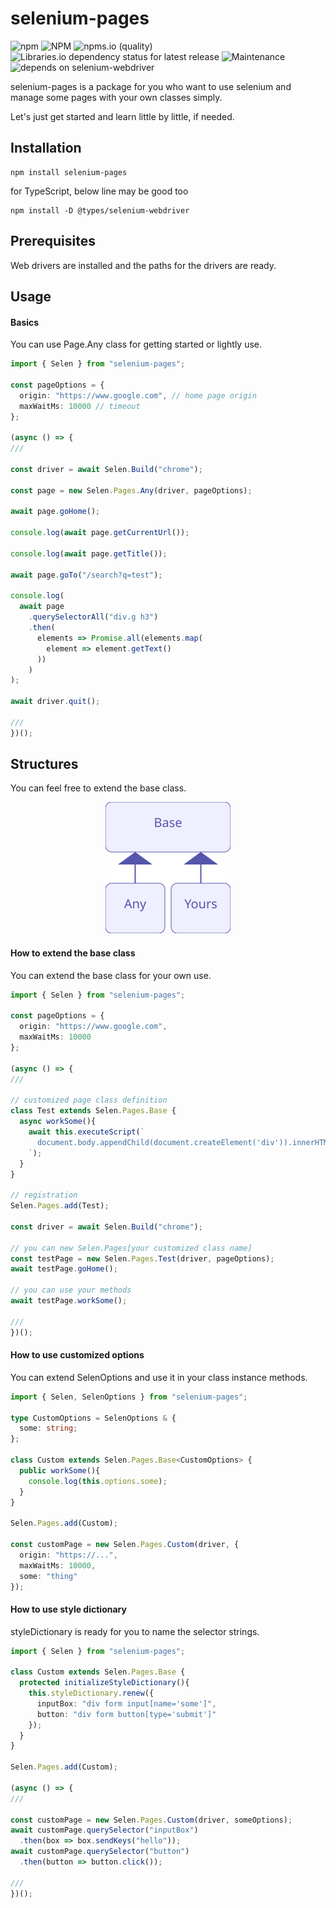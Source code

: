 # selenium-pages

![npm](https://img.shields.io/npm/v/selenium-pages)
![NPM](https://img.shields.io/npm/l/selenium-pages)
![npms.io (quality)](https://img.shields.io/npms-io/quality-score/selenium-pages)
![Libraries.io dependency status for latest release](https://img.shields.io/librariesio/release/npm/selenium-pages)
![Maintenance](https://img.shields.io/maintenance/yes/2021)
![depends on selenium-webdriver](https://img.shields.io/badge/depends%20on-selenium--webdriver-informational)

selenium-pages is a package for you who want to use selenium and manage some pages with your own classes simply.

Let's just get started and learn little by little, if needed.

## Installation
``` shell
npm install selenium-pages
```

for TypeScript, below line may be good too
``` shell
npm install -D @types/selenium-webdriver
```

## Prerequisites
Web drivers are installed and the paths for the drivers are ready.

## Usage

#### Basics
You can use Page.Any class for getting started or lightly use.
``` typescript
import { Selen } from "selenium-pages";

const pageOptions = {
  origin: "https://www.google.com", // home page origin
  maxWaitMs: 10000 // timeout
};

(async () => {
///

const driver = await Selen.Build("chrome");

const page = new Selen.Pages.Any(driver, pageOptions);

await page.goHome();

console.log(await page.getCurrentUrl());

console.log(await page.getTitle());

await page.goTo("/search?q=test");

console.log(
  await page
    .querySelectorAll("div.g h3")
    .then(
      elements => Promise.all(elements.map(
        element => element.getText()
      ))
    )
);

await driver.quit();

///
})();
```

## Structures
You can feel free to extend the base class.

<p align="center">
  <img src=".github/assets/model-image.svg" width="200" />
</p>

#### How to extend the base class
You can extend the base class for your own use.
``` typescript
import { Selen } from "selenium-pages";

const pageOptions = {
  origin: "https://www.google.com",
  maxWaitMs: 10000
};

(async () => {
///

// customized page class definition
class Test extends Selen.Pages.Base {
  async workSome(){
    await this.executeScript(`
      document.body.appendChild(document.createElement('div')).innerHTML = "test";
    `);
  }
}

// registration
Selen.Pages.add(Test);

const driver = await Selen.Build("chrome");

// you can new Selen.Pages[your customized class name]
const testPage = new Selen.Pages.Test(driver, pageOptions);
await testPage.goHome();

// you can use your methods
await testPage.workSome();

///
})();
```

#### How to use customized options
You can extend SelenOptions and use it in your class instance methods.
``` typescript
import { Selen, SelenOptions } from "selenium-pages";

type CustomOptions = SelenOptions & {
  some: string;
};

class Custom extends Selen.Pages.Base<CustomOptions> {
  public workSome(){
    console.log(this.options.some);
  }
}

Selen.Pages.add(Custom);

const customPage = new Selen.Pages.Custom(driver, {
  origin: "https://...",
  maxWaitMs: 10000,
  some: "thing"
});
```

#### How to use style dictionary
styleDictionary is ready for you to name the selector strings.
``` typescript
import { Selen } from "selenium-pages";

class Custom extends Selen.Pages.Base {
  protected initializeStyleDictionary(){
    this.styleDictionary.renew({
      inputBox: "div form input[name='some']",
      button: "div form button[type='submit']"
    });
  }
}

Selen.Pages.add(Custom);

(async () => {
///

const customPage = new Selen.Pages.Custom(driver, someOptions);
await customPage.querySelector("inputBox")
  .then(box => box.sendKeys("hello"));
await customPage.querySelector("button")
  .then(button => button.click());

///
})();
```
